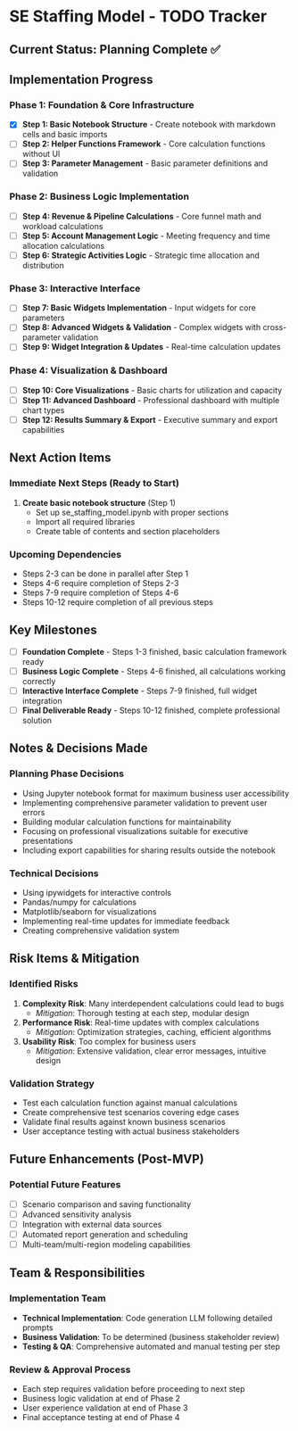 # SE Staffing Model - TODO Tracker

## Current Status: Planning Complete ✅

## Implementation Progress

### Phase 1: Foundation & Core Infrastructure
- [x] **Step 1: Basic Notebook Structure** - Create notebook with markdown cells and basic imports
- [ ] **Step 2: Helper Functions Framework** - Core calculation functions without UI  
- [ ] **Step 3: Parameter Management** - Basic parameter definitions and validation

### Phase 2: Business Logic Implementation  
- [ ] **Step 4: Revenue & Pipeline Calculations** - Core funnel math and workload calculations
- [ ] **Step 5: Account Management Logic** - Meeting frequency and time allocation calculations
- [ ] **Step 6: Strategic Activities Logic** - Strategic time allocation and distribution

### Phase 3: Interactive Interface
- [ ] **Step 7: Basic Widgets Implementation** - Input widgets for core parameters
- [ ] **Step 8: Advanced Widgets & Validation** - Complex widgets with cross-parameter validation
- [ ] **Step 9: Widget Integration & Updates** - Real-time calculation updates

### Phase 4: Visualization & Dashboard
- [ ] **Step 10: Core Visualizations** - Basic charts for utilization and capacity
- [ ] **Step 11: Advanced Dashboard** - Professional dashboard with multiple chart types  
- [ ] **Step 12: Results Summary & Export** - Executive summary and export capabilities

## Next Action Items

### Immediate Next Steps (Ready to Start)
1. **Create basic notebook structure** (Step 1)
   - Set up se_staffing_model.ipynb with proper sections
   - Import all required libraries
   - Create table of contents and section placeholders

### Upcoming Dependencies
- Steps 2-3 can be done in parallel after Step 1
- Steps 4-6 require completion of Steps 2-3
- Steps 7-9 require completion of Steps 4-6
- Steps 10-12 require completion of all previous steps

## Key Milestones

- [ ] **Foundation Complete** - Steps 1-3 finished, basic calculation framework ready
- [ ] **Business Logic Complete** - Steps 4-6 finished, all calculations working correctly
- [ ] **Interactive Interface Complete** - Steps 7-9 finished, full widget integration
- [ ] **Final Deliverable Ready** - Steps 10-12 finished, complete professional solution

## Notes & Decisions Made

### Planning Phase Decisions
- Using Jupyter notebook format for maximum business user accessibility
- Implementing comprehensive parameter validation to prevent user errors
- Building modular calculation functions for maintainability
- Focusing on professional visualizations suitable for executive presentations
- Including export capabilities for sharing results outside the notebook

### Technical Decisions
- Using ipywidgets for interactive controls
- Pandas/numpy for calculations
- Matplotlib/seaborn for visualizations
- Implementing real-time updates for immediate feedback
- Creating comprehensive validation system

## Risk Items & Mitigation

### Identified Risks
1. **Complexity Risk**: Many interdependent calculations could lead to bugs
   - *Mitigation*: Thorough testing at each step, modular design
2. **Performance Risk**: Real-time updates with complex calculations
   - *Mitigation*: Optimization strategies, caching, efficient algorithms
3. **Usability Risk**: Too complex for business users
   - *Mitigation*: Extensive validation, clear error messages, intuitive design

### Validation Strategy
- Test each calculation function against manual calculations
- Create comprehensive test scenarios covering edge cases
- Validate final results against known business scenarios
- User acceptance testing with actual business stakeholders

## Future Enhancements (Post-MVP)

### Potential Future Features
- [ ] Scenario comparison and saving functionality
- [ ] Advanced sensitivity analysis
- [ ] Integration with external data sources
- [ ] Automated report generation and scheduling
- [ ] Multi-team/multi-region modeling capabilities

## Team & Responsibilities

### Implementation Team
- **Technical Implementation**: Code generation LLM following detailed prompts
- **Business Validation**: To be determined (business stakeholder review)
- **Testing & QA**: Comprehensive automated and manual testing per step

### Review & Approval Process
- Each step requires validation before proceeding to next step
- Business logic validation at end of Phase 2
- User experience validation at end of Phase 3
- Final acceptance testing at end of Phase 4